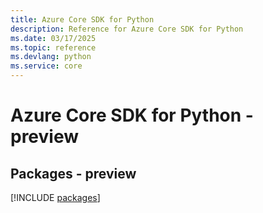 ```yaml
---
title: Azure Core SDK for Python
description: Reference for Azure Core SDK for Python
ms.date: 03/17/2025
ms.topic: reference
ms.devlang: python
ms.service: core
---
```

# Azure Core SDK for Python - preview
## Packages - preview
[!INCLUDE [packages](core-index.md)]